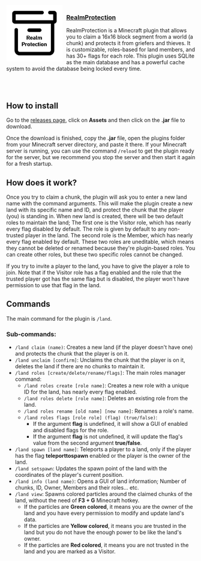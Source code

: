 <img width="150" height="150" align="left" style="float: left; margin: 0 10px 10px 0;" alt="RealmProtection" src="icons/realmprotection-icon.png">

<h3><u>RealmProtection</u></h3>

RealmProtection is a Minecraft plugin that allows you to claim a 16x16 block segment from a world (a chunk) and protects it from griefers and thieves. It is customizable, roles-based for land members, and has 30+ flags for each role. This plugin uses SQLite as the main database and has a powerful cache system to avoid the database being locked every time.

<br>
<br>

## How to install

Go to the [releases page](https://github.com/TFAGaming/RealmProtector/releases), click on **Assets** and then click on the **.jar** file to download.

Once the download is finished, copy the **.jar** file, open the plugins folder from your Minecraft server directory, and paste it there. If your Minecraft server is running, you can use the command `/reload` to get the plugin ready for the server, but we recommend you stop the server and then start it again for a fresh startup.

## How does it work?
Once you try to claim a chunk, the plugin will ask you to enter a new land name with the command arguments. This will make the plugin create a new land with its specific name and ID, and protect the chunk that the player (you) is standing in. When new land is created, there will be two default roles to maintain the land; The first one is the Visitor role, which has nearly every flag disabled by default. The role is given by default to any non-trusted player in the land. The second role is the Member, which has nearly every flag enabled by default. These two roles are uneditable, which means they cannot be deleted or renamed because they're plugin-based roles. You can create other roles, but these two specific roles cannot be changed.

If you try to invite a player to the land, you have to give the player a role to join. Note that if the Visitor role has a flag enabled and the role that the trusted player got has the same flag but is disabled, the player won't have permission to use that flag in the land.

## Commands
The main command for the plugin is `/land`.

### Sub-commands:
- `/land claim (name)`: Creates a new land (if the player doesn't have one) and protects the chunk that the player is on it.
- `/land unclaim [confirm]`: Unclaims the chunk that the player is on it, deletes the land if there are no chunks to maintain it.
- `/land roles [create/delete/rename/flags]`: The main roles manager command:
    - `/land roles create [role name]`: Creates a new role with a unique ID for the land, has nearly every flag enabled.
    - `/land roles delete [role name]`: Deletes an existing role from the land.
    - `/land roles rename [old name] [new name]`: Renames a role's name.
    - `/land roles flags [role role] (flag) (true/false)`:
        - If the argument **flag** is undefined, it will show a GUI of enabled and disabled flags for the role.
        - If the argument **flag** is not undefined, it will update the flag's value from the second argument **true/false**.
- `/land spawn [land name]`: Teleports a player to a land, only if the player has the flag **teleporttospawn** enabled or the player is the owner of the land.
- `/land setspawn`: Updates the spawn point of the land with the coordinates of the player's current position.
- `/land info (land name)`: Opens a GUI of land information; Number of chunks, ID, Owner, Members and their roles... etc.
- `/land view`: Spawns colored particles around the claimed chunks of the land, without the need of **F3 + G** Minecraft hotkey.
    - If the particles are **Green colored**, it means you are the owner of the land and you have every permission to modify and update land's data.
    - If the particles are **Yellow colored**, it means you are trusted in the land but you do not have the enough power to be like the land's owner.
    - If the particles are **Red colored**, it means you are not trusted in the land and you are marked as a Visitor.